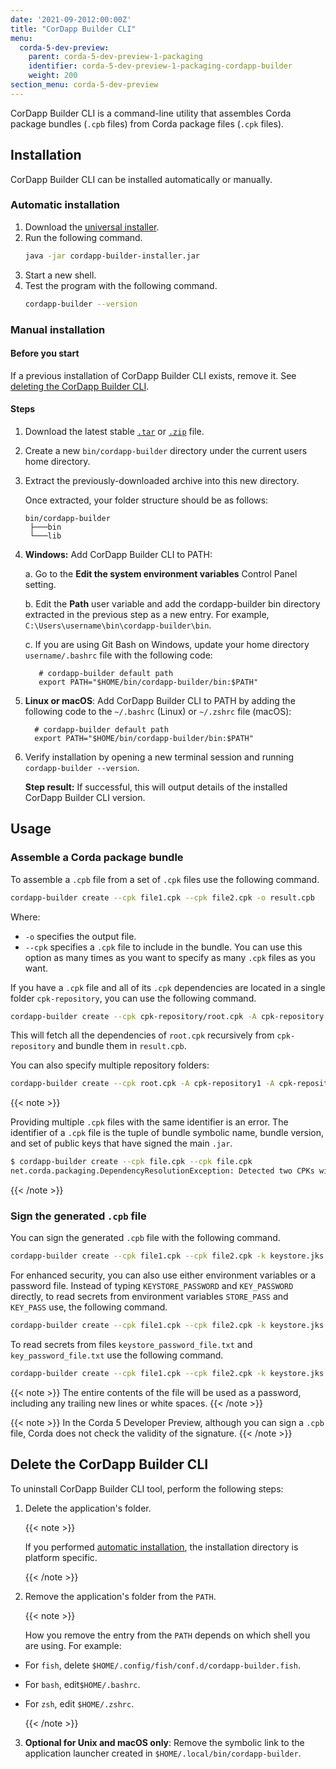 ```yaml
---
date: '2021-09-2012:00:00Z'
title: "CorDapp Builder CLI"
menu:
  corda-5-dev-preview:
    parent: corda-5-dev-preview-1-packaging
    identifier: corda-5-dev-preview-1-packaging-cordapp-builder
    weight: 200
section_menu: corda-5-dev-preview
---
```


CorDapp Builder CLI is a command-line utility that assembles Corda package bundles (`.cpb` files) from Corda package files (`.cpk` files).


## Installation

CorDapp Builder CLI can be installed automatically or manually.

### Automatic installation

1. Download the [universal installer](https://download.corda.net/cordapp-builder/5.0.0-DevPreview-1.0/cordapp-builder-installer.jar).
2. Run the following command.
    ```bash
    java -jar cordapp-builder-installer.jar
    ```
3. Start a new shell.
4. Test the program with the following command.
    ```bash
    cordapp-builder --version
    ```

### Manual installation

#### Before you start

If a previous installation of CorDapp Builder CLI exists, remove it. See [deleting the CorDapp Builder CLI](#delete-the-cordapp-builder-cli).

#### Steps

1. Download the latest stable <a href="https://download.corda.net/cordapp-builder/5.0.0-DevPreview-1.0/cordapp-builder.tar">`.tar`</a> or <a href="https://download.corda.net/cordapp-builder/5.0.0-DevPreview-1.0/cordapp-builder.zip">`.zip`</a> file.

2. Create a new `bin/cordapp-builder` directory under the current users home directory.

3. Extract the previously-downloaded archive into this new directory.

   Once extracted, your folder structure should be as follows:

     ```text
     bin/cordapp-builder
      ├───bin
      └───lib
      ```
4. **Windows:** Add CorDapp Builder CLI to PATH:

   a. Go to the **Edit the system environment variables** Control Panel setting.

   b. Edit the **Path** user variable and add the cordapp-builder bin directory extracted in the previous step as a new entry. For example, `C:\Users\username\bin\cordapp-builder\bin`.

   c. If you are using Git Bash on Windows, update your home directory `username/.bashrc` file with the following code:

   ```shell
      # cordapp-builder default path
      export PATH="$HOME/bin/cordapp-builder/bin:$PATH"
   ```

5. **Linux or macOS**: Add CorDapp Builder CLI to PATH by adding the following code to the `~/.bashrc` (Linux) or `~/.zshrc` file (macOS):

    ```shell
      # cordapp-builder default path
      export PATH="$HOME/bin/cordapp-builder/bin:$PATH"
    ```

6. Verify installation by opening a new terminal session and running `cordapp-builder --version`.

   **Step result:** If successful, this will output details of the installed CorDapp Builder CLI version.

## Usage

### Assemble a Corda package bundle

To assemble a `.cpb` file from a set of `.cpk` files use the following command.

```bash
cordapp-builder create --cpk file1.cpk --cpk file2.cpk -o result.cpb
```

Where:
* `-o` specifies the output file.
* `--cpk` specifies a `.cpk` file to include in the bundle. You can use this option as many times as you want to specify as many `.cpk` files as you want.

If you have a `.cpk` file and all of its `.cpk` dependencies are located in a single folder `cpk-repository`, you can use the following command.

```bash
cordapp-builder create --cpk cpk-repository/root.cpk -A cpk-repository -o result.cpb
```

This will fetch all the dependencies of `root.cpk` recursively from `cpk-repository` and bundle them in `result.cpb`.

You can also specify multiple repository folders:

```bash
cordapp-builder create --cpk root.cpk -A cpk-repository1 -A cpk-repository2 -o result.cpb
```

{{< note >}}

Providing multiple `.cpk` files with the same identifier is an error. The identifier of a `.cpk` file is the tuple of bundle symbolic name, bundle version, and set of public keys that have signed the main `.jar`.

```bash
$ cordapp-builder create --cpk file.cpk --cpk file.cpk
net.corda.packaging.DependencyResolutionException: Detected two CPKs with the same identifier Identifier(symbolicName=contracts, version=1.0, signers=[]): './file.cpk' and './file.cpk'
```

{{< /note >}}


### Sign the generated `.cpb` file

You can sign the generated `.cpb` file with the following command.

```bash
cordapp-builder create --cpk file1.cpk --cpk file2.cpk -k keystore.jks -a key-alias -p KEYSTORE_PASSWORD -P KEY_PASSWORD -o file.cpb
```

For enhanced security, you can also use either environment variables or a password file. Instead of typing `KEYSTORE_PASSWORD` and `KEY_PASSWORD` directly, to read secrets from environment variables `STORE_PASS` and `KEY_PASS` use, the following command.

```bash
cordapp-builder create --cpk file1.cpk --cpk file2.cpk -k keystore.jks -a key-alias -p:env STORE_PASS -P:env KEY_PASS -o file.cpb
```

To read secrets from files `keystore_password_file.txt` and `key_password_file.txt` use the following command.

```bash
cordapp-builder create --cpk file1.cpk --cpk file2.cpk -k keystore.jks -a key-alias -p:file keystore_password_file.txt -P:file key_password_file.txt -o file.cpb
```

{{< note >}}
The entire contents of the file will be used as a password, including any trailing new lines or white spaces.
{{< /note >}}

{{< note >}}
In the Corda 5 Developer Preview, although you can sign a `.cpb` file, Corda does not check the validity of the signature.
{{< /note >}}

## Delete the CorDapp Builder CLI

To uninstall CorDapp Builder CLI tool, perform the following steps:

1. Delete the application's folder.

   {{< note >}}

   If you performed [automatic installation](#automatic-installation), the installation directory is platform specific.

   {{< /note >}}

2. Remove the application's folder from the `PATH`.

   {{< note >}}

   How you remove the entry from the `PATH` depends on which shell you are using. For example:

* For `fish`, delete `$HOME/.config/fish/conf.d/cordapp-builder.fish`.
* For `bash`, edit`$HOME/.bashrc`.
* For `zsh`, edit `$HOME/.zshrc`.

   {{< /note >}}

3. **Optional for Unix and macOS only**: Remove the symbolic link to the application launcher created in `$HOME/.local/bin/cordapp-builder`.
